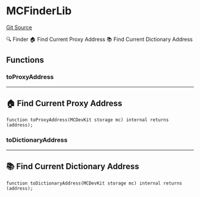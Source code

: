 # MCFinderLib
[Git Source](https://github.com/metacontract/mc/blob/b874bc295b567a7e9bd6d6c63dfe84df116a2f3a/src/devkit/Flattened.sol)

🔍 Finder
🏠 Find Current Proxy Address
📚 Find Current Dictionary Address


## Functions
### toProxyAddress

----------------------------------
🏠 Find Current Proxy Address
------------------------------------


```solidity
function toProxyAddress(MCDevKit storage mc) internal returns (address);
```

### toDictionaryAddress

----------------------------------------
📚 Find Current Dictionary Address
------------------------------------------


```solidity
function toDictionaryAddress(MCDevKit storage mc) internal returns (address);
```

